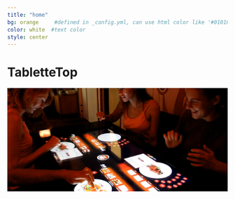```yaml
---
title: "home"
bg: orange     #defined in _config.yml, can use html color like '#010101'
color: white  #text color
style: center
---
```


# TabletteTop


<img class="row full column"  src="img/tabletteTop.png" alt="TabletteTop" title="TabletteTop" />


